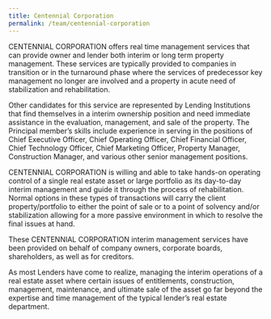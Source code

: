 ```yaml
---
title: Centennial Corporation
permalink: /team/centennial-corporation
---
```


CENTENNIAL CORPORATION offers real time management services that can provide owner and lender both interim or long term property management.   These services are typically provided to companies in transition or in the turnaround phase where the services of predecessor key management no longer are involved and a property in acute need of stabilization and rehabilitation. 

Other candidates for this service are represented by Lending Institutions that find themselves in a interim ownership position and need immediate assistance in the evaluation, management, and sale of the property.  The Principal member’s skills include experience in serving in the positions of Chief Executive Officer, Chief Operating Officer, Chief Financial Officer, Chief Technology Officer, Chief Marketing Officer, Property Manager, Construction Manager, and various other senior management positions.

CENTENNIAL CORPORATION is willing and able to take hands-on operating control of a single real estate asset or large portfolio as its day-to-day interim management and guide it through the process of rehabilitation. Normal options in these types of transactions will carry the client property/portfolio to either the point of sale or to a point of solvency and/or stabilization allowing for a more passive environment in which to resolve the final issues at hand.

These CENTENNIAL CORPORATION interim management services have been provided on behalf of company owners, corporate boards, shareholders, as well as for creditors.

As most Lenders have come to realize, managing the interim operations of a real estate asset where certain issues of entitlements, construction, management, maintenance, and ultimate sale of the asset go far beyond the expertise and time management of the typical lender’s real estate department.